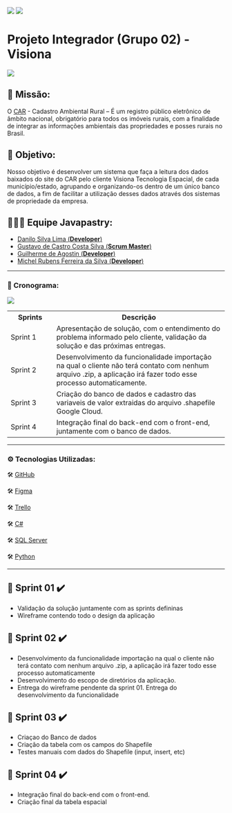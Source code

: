 <img src="https://img.shields.io/badge/status%20do%20projeto-concluído-green?style=for-the-badge&logo=appveyor">
<img src="https://img.shields.io/badge/Sprint%20atual-Projeto%20concluído-green?style=for-the-badge&logo=appveyor">
       
       
# Projeto Integrador (Grupo 02)  - Visiona  
<img src="https://uploaddeimagens.com.br/images/003/155/335/full/Imagem5.png?1616876472" >

## 🚀 Missão: 

O [CAR](https://www.car.gov.br/#/) - Cadastro Ambiental Rural – É um registro público eletrônico de âmbito nacional, obrigatório para todos os imóveis rurais, com a finalidade de integrar as informações ambientais das propriedades e posses rurais no Brasil.

## 🎯 Objetivo: 
Nosso objetivo é desenvolver um sistema que faça a leitura dos dados baixados do site do CAR pelo cliente Visiona Tecnologia Espacial, de cada município/estado, agrupando e organizando-os dentro de um único banco de dados, a fim de facilitar a utilização desses dados através dos sistemas de propriedade da empresa.


 ## 👨🏽‍🎓 Equipe Javapastry:
 
- [Danilo Silva Lima (**Developer**)](https://www.linkedin.com/in/danilo-lima-029bb8142/)
- [Gustavo de Castro Costa Silva (**Scrum Master**)](https://www.linkedin.com/in/gustavocastrow/)
- [Guilherme de Agostin (**Developer**)](https://www.linkedin.com/in/guilherme-agostin-90ba6169/)
- [Michel Rubens Ferreira da Silva (**Developer**)](https://www.linkedin.com/in/michelrubens/)

---

### 📅 Cronograma:

<p><img src="https://i.imgur.com/WZ95KSd.png" /></p>

<table>
 <tbody>
  <tr>
   <th width="90px">Sprints</th>
   <th>Descrição</th>
  </tr>
 <tr>
  <td>Sprint 1</td>
  <td>Apresentação de solução, com o entendimento do problema informado pelo cliente, validação da solução e das próximas entregas.</td>
 </tr>
 <tr>
  <td>Sprint 2</td>
  <td>Desenvolvimento da funcionalidade importação na qual o cliente não terá contato com nenhum arquivo .zip, a aplicação irá fazer todo esse processo automaticamente.</td>
 </tr>
 <tr>
  <td>Sprint 3</td>
  <td>Criação do banco de dados e cadastro das variaveis de valor extraidas do arquivo .shapefile  Google Cloud.</td>
 </tr>
 <tr>
  <td>Sprint 4</td>
  <td>Integração final do back-end com o front-end, juntamente com o banco de dados.</td>
  
 </tr>
 </tbody>
 </table>

---

### ⚙️ Tecnologias Utilizadas:

🛠️  [GitHub](https://github.com/gustavocastrow/pi-fatec)

🛠️  [Figma](https://figma.com)

🛠️ [Trello](https://trello.com/b/kc4YAQqv)

🛠️  [C#]()

🛠️  [SQL Server]()

🛠️  [Python]()

---

## 📑 Sprint 01 ✔️
   - Validação da solução juntamente com as sprints defininas
   - Wireframe contendo todo o design da aplicação
## 📑 Sprint 02 ✔️
   - Desenvolvimento da funcionalidade importação na qual o cliente não terá contato com nenhum arquivo .zip, a aplicação irá fazer todo esse processo automaticamente
   - Desenvolvimento do escopo de diretórios da aplicação.
   - Entrega do wireframe pendente da sprint 01.
   Entrega do desenvolvimento da funcionalidade
## 📑 Sprint 03 ✔️
   - Criaçao do Banco de dados
   - Criação da tabela com os campos do Shapefile
   - Testes manuais com dados do Shapefile (input, insert, etc)
## 📑 Sprint 04 ✔️
   - Integração final do back-end com o front-end.
   - Criação final da tabela espacial
